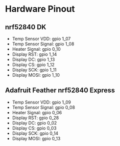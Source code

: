 # Hardware Pinout

## nrf52840 DK

 - Temp Sensor VDD: gpio 1_07
 - Temp Sensor Signal: gpio 1_08
 - Heater Signal: gpio 0_10
 - Display RST: gpio 1_14
 - Display DC: gpio 1_13
 - Display CS: gpio 1_12
 - Display SCK: gpio 1_11
 - Display MOSI: gpio 1_10

## Adafruit Feather nrf52840 Express

 - Temp Sensor VDD: gpio 1_09
 - Temp Sensor Signal: gpio 0_08
 - Heater Signal: gpio 0_06
 - Display RST: gpio 0_28
 - Display DC: gpio 0_02
 - Display CS: gpio 0_03
 - Display SCK: gpio 0_14
 - Display MOSI: gpio 0_13
